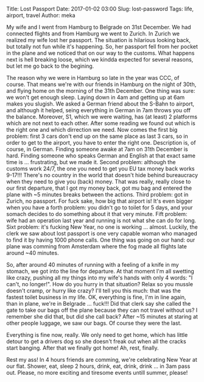 Title: Lost Passport
Date: 2017-01-02 03:00
Slug: lost-password
Tags: life, airport, travel
Author: meka


My wife and I went from Hamburg to Belgrade on 31st December. We had connected
flights and from Hamburg we went to Zurich. In Zurich we realized my wife lost
her passport. The situation is hilarious looking back, but totally not fun while
it's happening. So, her passport fell from her pocket in the plane and we
noticed that on our way to the customs. What happens next is hell breaking loose,
which we kindda expected for several reasons, but let me go back to the begining.

The reason why we were in Hamburg so late in the year was CCC, of course. That
means we're with our friends in Hamburg on the night of 30th, and flying home on
the morning of the 31th December. One thing was sure: we won't get enough sleep.
Laying down in 4am and getting up at 6am makes you slugish. We asked a German
friend about the S-Bahn to airport, and although it helped, seing everything in
German in 7am throws you off the balance. Moreover, S1, which we were waiting,
has (at least) 2 platforms which are not next to each other. After some reading
we found out which is the right one and which dirrection we need. Now comes the
first big problem: first 3 cars don't end up on the same place as last 3 cars,
so in order to get to the airport, you have to enter the right one. Description
is, of course, in German. Finding someone awake at 7am on 31th December is hard.
Finding someone who speaks German and English at that exact same time is ...
frustrating, but we made it. Second problem: although the customs work 24/7, the
one you need to get you EU tax money back works 9-17!!! There's no country in
the world that doesn't hide behind bureaucracy when they need to give you (back)
money. That was really, really close to our first departure, that I got my money
back, got mu bag and entered the plane with ~5 minutes breaks between the
actions. Third problem: got in Zurich, no passport. For fuck sake, how big that
airport is! It's even bigger when you have a forth problem: you didn't go to
toilet for 5 days, and your somach decides to do something about it that very
minute. Fift problem: wife had an operation last year and running is not what
she can do for long. Sixt problem: it's fucking New Year, no one is working ...
almost. Luckily, the clerk we saw about lost passport is one very capable woman
who managed to find it by having 1000 phone calls. One thing was going on our
hand: our plane was comming from Amsterdam where the fog made all flights late
around ~40 minutes.

So, after around 40 minutes of running with a feeling of a knife in my stomach,
we got into the line for departure. At that moment I'm all swetting like crazy,
pushing all my things into my wife's hands with only 4 words: "I can't, no
longer!". How do you hurry in that situation? Relax so you mussle doesn't cramp,
or hurry like crazy? I'll tell you this much: that was the fastest toilet
business in my life. OK, everything is fine, I'm in line again, than in plane,
we're in Belgrade ... fuck!!! Did that clerk say she called the gate to take our
bags off the plane because they can not travel without us? I remember she did
that, but did she call back? After ~15 minutes at staring at other people
luggage, we saw our bags. Of course they were the last.

Everything is fine now, really. We only need to get home, which has little
detour to get a drivers dog so she doesn't freak out when all the cracks start
banging. After that we finally got home! Ah, rest, finally.

Rest my ass! In 4 hours friends are comming, we're celebrating New Year at our
flat. Shower, eat, sleep 2 hours, drink, eat, drink, drink ... in 3am pass out.
Please, no more exciting and tiresome events untill summer, please!
